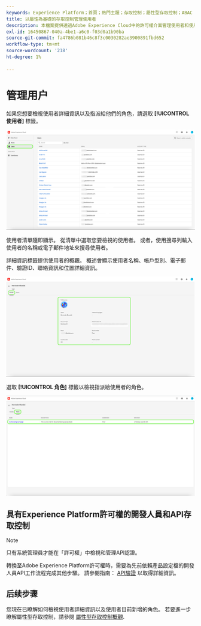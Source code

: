 ```yaml
---
keywords: Experience Platform；首頁；熱門主題；存取控制；屬性型存取控制；ABAC
title: 以屬性為基礎的存取控制管理使用者
description: 本檔案提供透過Adobe Experience Cloud中的許可權介面管理使用者和使用者群組的相關資訊
exl-id: 16450867-040a-4be1-a6c0-f03d0a1b90ba
source-git-commit: fa4786b081b46c8f3c0030282ae3900891fbd652
workflow-type: tm+mt
source-wordcount: '218'
ht-degree: 1%

---
```


# 管理用户

如果您想要檢視使用者詳細資訊以及指派給他們的角色，請選取 **[!UICONTROL 使用者]** 標籤。

![flac-users-tab](../../images/flac-ui/flac-users-tab.png)

使用者清單隨即顯示。 從清單中選取您要檢視的使用者。 或者，使用搜尋列輸入使用者的名稱或電子郵件地址來搜尋使用者。

詳細資訊標籤提供使用者的概觀。 概述會顯示使用者名稱、帳戶型別、電子郵件、驗證ID、聯絡資訊和位置詳細資訊。

![flac-users-details](../../images/flac-ui/flac-users-details.png)

選取 **[!UICONTROL 角色]** 標籤以檢視指派給使用者的角色。

![flac-users-roles](../../images/flac-ui/flac-users-roles.png)

## 具有Experience Platform許可權的開發人員和API存取控制

>[!NOTE]
>
>只有系統管理員才能在「許可權」中檢視和管理API認證。

轉換至Adobe Experience Platform許可權時，需要為先前依賴產品設定檔的開發人員API工作流程完成其他步驟。 請參閱指南： [API驗證](../../../landing/api-authentication.md) 以取得詳細資訊。

## 后续步骤

您現在已瞭解如何檢視使用者詳細資訊以及使用者目前新增的角色。 若要進一步瞭解屬性型存取控制，請參閱 [屬性型存取控制概觀](../overview.md).
